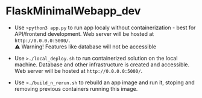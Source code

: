 # FlaskMinimalWebapp_dev

- Use `>python3 app.py` to run app localy without containerization - best for API/frontend development. Web server will be hosted at `http://0.0.0.0:5000/`.  
⚠️ Warning! Features like database will not be accessible

- Use `>./local_deploy.sh` to run containerized solution on the local machine. Database and other infrastructure is created and accessible. Web server will be hosted at `http://0.0.0.0:5000/`. 

- Use `>./build_n_rerun.sh` to rebuild an app image and run it, stoping and removing previous containers running this image. 